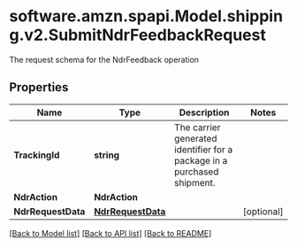 # software.amzn.spapi.Model.shipping.v2.SubmitNdrFeedbackRequest
The request schema for the NdrFeedback operation

## Properties

Name | Type | Description | Notes
------------ | ------------- | ------------- | -------------
**TrackingId** | **string** | The carrier generated identifier for a package in a purchased shipment. | 
**NdrAction** | **NdrAction** |  | 
**NdrRequestData** | [**NdrRequestData**](NdrRequestData.md) |  | [optional] 

[[Back to Model list]](../README.md#documentation-for-models) [[Back to API list]](../README.md#documentation-for-api-endpoints) [[Back to README]](../README.md)

